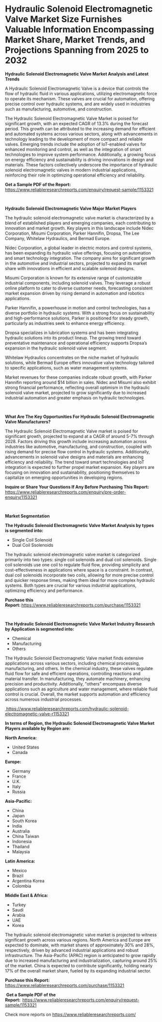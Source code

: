 <p><h1>Hydraulic Solenoid Electromagnetic Valve Market Size Furnishes Valuable Information Encompassing Market Share, Market Trends, and Projections Spanning from 2025 to 2032</h1></p><p><strong>Hydraulic Solenoid Electromagnetic Valve Market Analysis and Latest Trends</strong></p>
<p><p>A Hydraulic Solenoid Electromagnetic Valve is a device that controls the flow of hydraulic fluid in various applications, utilizing electromagnetic force to operate its mechanism. These valves are crucial for automation, offering precise control over hydraulic systems, and are widely used in industries such as manufacturing, automotive, and construction.</p><p>The Hydraulic Solenoid Electromagnetic Valve Market is poised for significant growth, with an expected CAGR of 13.3% during the forecast period. This growth can be attributed to the increasing demand for efficient and automated systems across various sectors, along with advancements in technology leading to the development of more compact and reliable valves. Emerging trends include the adoption of IoT-enabled valves for enhanced monitoring and control, as well as the integration of smart technologies to improve system performance. Additionally, a growing focus on energy efficiency and sustainability is driving innovations in design and materials. These factors collectively underscore the importance of hydraulic solenoid electromagnetic valves in modern industrial applications, reinforcing their role in optimizing operational efficiency and reliability.</p></p>
<p><strong>Get a Sample PDF of the Report:&nbsp;</strong> <a href="https://www.reliableresearchreports.com/enquiry/request-sample/1153321?utm_campaign=3111&utm_medium=2&utm_source=Github&utm_content=ia&utm_term=12042025&utm_id=hydraulic-solenoid-electromagnetic-valve">https://www.reliableresearchreports.com/enquiry/request-sample/1153321</a></p>
<p>&nbsp;</p>
<p><strong>Hydraulic Solenoid Electromagnetic Valve Major Market Players</strong></p>
<p><p>The hydraulic solenoid electromagnetic valve market is characterized by a blend of established players and emerging companies, each contributing to innovation and market growth. Key players in this landscape include Nidec Corporation, Misumi Corporation, Parker Hannifin, Dropsa, The Lee Company, Whitelaw Hydraulics, and Bermad Europe.</p><p>Nidec Corporation, a global leader in electric motors and control systems, has been expanding its hydraulic valve offerings, focusing on automation and smart technology integration. The company aims for significant growth in the automotive and industrial sectors, projected to expand its market share with innovations in efficient and scalable solenoid designs.</p><p>Misumi Corporation is known for its extensive range of customizable industrial components, including solenoid valves. They leverage a robust online platform to cater to diverse customer needs, forecasting consistent market expansion driven by rising demand in automation and robotics applications.</p><p>Parker Hannifin, a powerhouse in motion and control technologies, has a diverse portfolio in hydraulic systems. With a strong focus on sustainability and high-performance solutions, Parker is positioned for steady growth, particularly as industries seek to enhance energy efficiency.</p><p>Dropsa specializes in lubrication systems and has been integrating hydraulic solutions into its product lineup. The growing trend toward preventative maintenance and operational efficiency supports Dropsa’s expansion in the hydraulic solenoid valve segment.</p><p>Whitelaw Hydraulics concentrates on the niche market of hydraulic solutions, while Bermad Europe offers innovative valve technology tailored to specific applications, such as water management systems.</p><p>Market revenues for these companies indicate robust growth, with Parker Hannifin reporting around $14 billion in sales. Nidec and Misumi also exhibit strong financial performance, reflecting overall optimism in the hydraulic solenoid valve market, projected to grow significantly due to increased industrial automation and greater emphasis on hydraulic technologies.</p></p>
<p>&nbsp;</p>
<p><strong>What Are The Key Opportunities For Hydraulic Solenoid Electromagnetic Valve Manufacturers?</strong></p>
<p><p>The Hydraulic Solenoid Electromagnetic Valve market is poised for significant growth, projected to expand at a CAGR of around 5-7% through 2028. Factors driving this growth include increasing automation across industries like automotive, manufacturing, and construction, coupled with rising demand for precise flow control in hydraulic systems. Additionally, advancements in solenoid valve designs and materials are enhancing efficiency and reliability. The trend toward smart technologies and IoT integration is expected to further propel market expansion. Key players are focusing on innovation and sustainability, positioning themselves to capitalize on emerging opportunities in developing regions.</p></p>
<p><strong>Inquire or Share Your Questions If Any Before Purchasing This Report:</strong> <a href="https://www.reliableresearchreports.com/enquiry/pre-order-enquiry/1153321?utm_campaign=3111&utm_medium=2&utm_source=Github&utm_content=ia&utm_term=12042025&utm_id=hydraulic-solenoid-electromagnetic-valve">https://www.reliableresearchreports.com/enquiry/pre-order-enquiry/1153321</a></p>
<p>&nbsp;</p>
<p><strong>Market Segmentation</strong></p>
<p><strong>The Hydraulic Solenoid Electromagnetic Valve Market Analysis by types is segmented into:</strong></p>
<p><ul><li>Single Coil Solenoid</li><li>Dual Coil Ssolenoids</li></ul></p>
<p><p>The hydraulic solenoid electromagnetic valve market is categorized primarily into two types: single coil solenoids and dual coil solenoids. Single coil solenoids use one coil to regulate fluid flow, providing simplicity and cost-effectiveness in applications where space is a constraint. In contrast, dual coil solenoids incorporate two coils, allowing for more precise control and quicker response times, making them ideal for more complex hydraulic systems. Both types are crucial for various industrial applications, optimizing efficiency and performance.</p></p>
<p><strong>Purchase this Report:&nbsp;</strong><a href="https://www.reliableresearchreports.com/purchase/1153321?utm_campaign=3111&utm_medium=2&utm_source=Github&utm_content=ia&utm_term=12042025&utm_id=hydraulic-solenoid-electromagnetic-valve">https://www.reliableresearchreports.com/purchase/1153321</a></p>
<p>&nbsp;</p>
<p><strong>The Hydraulic Solenoid Electromagnetic Valve Market Industry Research by Application is segmented into:</strong></p>
<p><ul><li>Chemical</li><li>Manufacturing</li><li>Others</li></ul></p>
<p><p>The Hydraulic Solenoid Electromagnetic Valve market finds extensive applications across various sectors, including chemical processing, manufacturing, and others. In the chemical industry, these valves regulate fluid flow for safe and efficient operations, controlling reactions and material transfer. In manufacturing, they automate machinery, enhancing precision and productivity. Additionally, "others" encompass diverse applications such as agriculture and water management, where reliable fluid control is crucial. Overall, the market supports automation and efficiency across numerous industrial processes.</p></p>
<p><a href="https://www.reliableresearchreports.com/hydraulic-solenoid-electromagnetic-valve-r1153321?utm_campaign=3111&utm_medium=2&utm_source=Github&utm_content=ia&utm_term=12042025&utm_id=hydraulic-solenoid-electromagnetic-valve">&nbsp;https://www.reliableresearchreports.com/hydraulic-solenoid-electromagnetic-valve-r1153321</a></p>
<p><strong>In terms of Region, the Hydraulic Solenoid Electromagnetic Valve Market Players available by Region are:</strong></p>
<p>
    <p> <strong> North America: </strong>
        <ul>
            <li>United States</li>
            <li>Canada</li>
        </ul>
        </p> 
    <p> <strong> Europe: </strong>
        <ul>
            <li>Germany</li>
            <li>France</li>
            <li>U.K.</li>
            <li>Italy</li>
            <li>Russia</li>
        </ul>
        </p> 
    <p> <strong> Asia-Pacific: </strong>
        <ul>
            <li>China</li>
            <li>Japan</li>
            <li>South Korea</li>
            <li>India</li>
            <li>Australia</li>
            <li>China Taiwan</li>
            <li>Indonesia</li>
            <li>Thailand</li>
            <li>Malaysia</li>
        </ul>
        </p> 
    <p> <strong> Latin America: </strong>
        <ul>
            <li>Mexico</li>
            <li>Brazil</li>
            <li>Argentina Korea</li>
            <li>Colombia</li>
        </ul>
        </p> 
    <p> <strong> Middle East & Africa: </strong>
        <ul>
            <li>Turkey</li>
            <li>Saudi</li>
            <li>Arabia</li>
            <li>UAE</li>
            <li>Korea</li>
        </ul>
    </p>
    </p>
<p><p>The hydraulic solenoid electromagnetic valve market is projected to witness significant growth across various regions. North America and Europe are expected to dominate, with market shares of approximately 30% and 28%, respectively, driven by advanced industrial applications and robust infrastructure. The Asia-Pacific (APAC) region is anticipated to grow rapidly due to increased manufacturing and industrialization, capturing around 25% of the market. China is expected to contribute significantly, holding nearly 17% of the overall market share, fueled by its expanding industrial sector.</p></p>
<p><strong>Purchase this Report: </strong><a href="https://www.reliableresearchreports.com/purchase/1153321?utm_campaign=3111&utm_medium=2&utm_source=Github&utm_content=ia&utm_term=12042025&utm_id=hydraulic-solenoid-electromagnetic-valve">https://www.reliableresearchreports.com/purchase/1153321</a></p>
<p>&nbsp;<strong>Get a Sample PDF of the Report:&nbsp;&nbsp;</strong><a href="https://www.reliableresearchreports.com/enquiry/request-sample/1153321?utm_campaign=3111&utm_medium=2&utm_source=Github&utm_content=ia&utm_term=12042025&utm_id=hydraulic-solenoid-electromagnetic-valve">https://www.reliableresearchreports.com/enquiry/request-sample/1153321</a></p>
<p><strong></strong></p>
<p>Check more reports on <a href="https://www.reliableresearchreports.com/?utm_campaign=3111&utm_medium=2&utm_source=Github&utm_content=ia&utm_term=12042025&utm_id=hydraulic-solenoid-electromagnetic-valve">https://www.reliableresearchreports.com/</a></p>